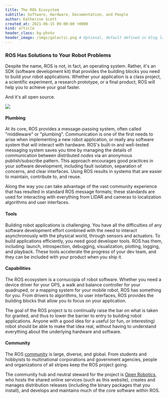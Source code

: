 ```yaml
---
title: The ROS Ecosystem
subtitle: Software, Hardware, Documentation, and People
author: Katherine Scott
created_at: 2021-06-15 09:00:00 +0000
kind: article
header_class: bg-photo
header_image: /imgs/galactic.png # Optional, default defined in blog layout
---
```


### ROS Has Solutions to Your Robot Problems

Despite the name, ROS is not, in fact, an operating system. Rather, it's an SDK
(software development kit) that provides the building blocks you need to build
your robot applications.
Whether your application is a class project, a scientific experiment, a
research prototype, or a final product, ROS will help you to achieve your goal
faster.

And it's all open source.

<div class="image-large">
  <img src="/imgs/ros-equation.png" />
</div>

#### Plumbing

At its core, ROS provides a message-passing system, often called "middleware" or "plumbing".
Communication is one of the first needs to arise when implementing a new robot
application, or really any software system that will interact with hardware.
ROS's built-in and well-tested messaging system saves you time by managing the
details of communication between distributed *nodes* via an anonymous
publish/subscribe pattern.
This approach encourages good practices in your software
development, including fault isolation, separation of concerns, and clear
interfaces. Using ROS results in systems that are easier to maintain, contribute to,
and reuse.

Along the way you can take advantage of the vast community experience that has
resulted in standard ROS message formats; these standards are used for
interacting with everything from LIDAR and cameras to localization algorithms
and user interfaces.

#### Tools

Building robot applications is challenging.
You have all the difficulties of any software development effort combined with
the need to interact asynchronously with the physical world, through sensors
and actuators.
To build applications efficiently, you need good developer tools. ROS has them, including: launch, introspection, debugging, visualization,
plotting, logging, and playback. These tools accelerate the progress of your dev team, and they can be
included with your product when you ship it.

#### Capabilities

The ROS ecosystem is a cornucopia of robot software.
Whether you need a device driver for your GPS, a walk and balance controller
for your quadruped, or a mapping system for your mobile robot, ROS has
something for you.
From drivers to algorithms, to user interfaces, ROS provides the building
blocks that allow you to focus on your application.

The goal of the ROS project is to continually raise the bar on what is taken
for granted, and thus to lower the barrier to entry to building robot
applications.
Anyone with a good idea for a useful (or fun, or interesting) robot should be
able to make that idea real, without having to understand everything about the
underlying hardware and software.

#### Community

The ROS [community](/blog/community) is large, diverse, and global.
From students and hobbyists to multinational corporations and government
agencies, people and organizations of all stripes keep the ROS
project going.

The community hub and neutral steward for the project is [Open
Robotics](https://www.openrobotics.org/), who hosts the shared online services
(such as this website), creates and manages distribution releases (including
the binary packages that you install), and develops and maintains much of the core
software within ROS.
